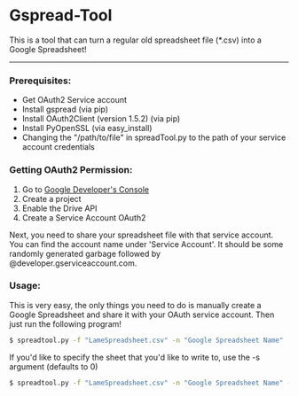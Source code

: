 Gspread-Tool
===================


This is a tool that can turn a regular old spreadsheet file (*.csv) into a Google Spreadsheet!

--------
### Prerequisites:

- Get OAuth2 Service account
- Install gspread (via pip)
- Install OAuth2Client (version 1.5.2) (via pip)
- Install PyOpenSSL (via easy_install)
- Changing the "/path/to/file" in spreadTool.py to the path of your service account credentials

 

### Getting OAuth2 Permission:
1. Go to [Google Developer's Console](http://developers.google.com/console)
2. Create a project
3. Enable the Drive API
4. Create a Service Account OAuth2

Next, you need to share your spreadsheet file with that service account.  You can find the account name under 'Service Account'. It should be some randomly generated garbage followed by @developer.gserviceaccount.com.

### Usage:

This is very easy, the only things you need to do is manually create a Google Spreadsheet and share it with your OAuth service account.  Then just run the following program!

```sh
$ spreadtool.py -f "LameSpreadsheet.csv" -n "Google Spreadsheet Name"
```
If you'd like to specify the sheet that you'd like to write to, use the -s argument (defaults to 0)
```sh
$ spreadtool.py -f "LameSpreadsheet.csv" -n "Google Spreadsheet Name" -s 0
```